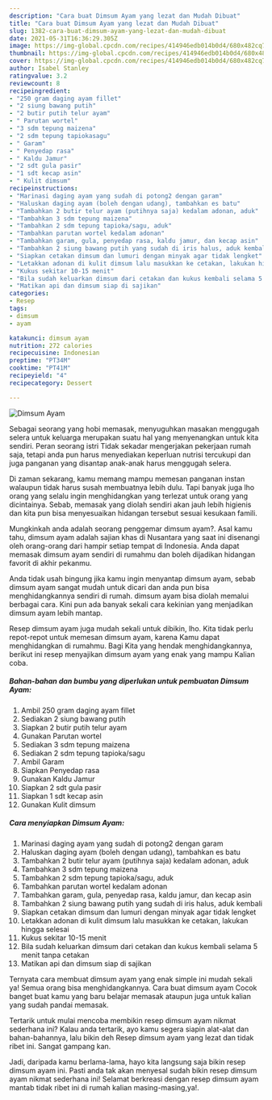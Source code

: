 ```yaml
---
description: "Cara buat Dimsum Ayam yang lezat dan Mudah Dibuat"
title: "Cara buat Dimsum Ayam yang lezat dan Mudah Dibuat"
slug: 1382-cara-buat-dimsum-ayam-yang-lezat-dan-mudah-dibuat
date: 2021-05-31T16:36:29.305Z
image: https://img-global.cpcdn.com/recipes/414946edb014b0d4/680x482cq70/dimsum-ayam-foto-resep-utama.jpg
thumbnail: https://img-global.cpcdn.com/recipes/414946edb014b0d4/680x482cq70/dimsum-ayam-foto-resep-utama.jpg
cover: https://img-global.cpcdn.com/recipes/414946edb014b0d4/680x482cq70/dimsum-ayam-foto-resep-utama.jpg
author: Isabel Stanley
ratingvalue: 3.2
reviewcount: 8
recipeingredient:
- "250 gram daging ayam fillet"
- "2 siung bawang putih"
- "2 butir putih telur ayam"
- " Parutan wortel"
- "3 sdm tepung maizena"
- "2 sdm tepung tapiokasagu"
- " Garam"
- " Penyedap rasa"
- " Kaldu Jamur"
- "2 sdt gula pasir"
- "1 sdt kecap asin"
- " Kulit dimsum"
recipeinstructions:
- "Marinasi daging ayam yang sudah di potong2 dengan garam"
- "Haluskan daging ayam (boleh dengan udang), tambahkan es batu"
- "Tambahkan 2 butir telur ayam (putihnya saja) kedalam adonan, aduk"
- "Tambahkan 3 sdm tepung maizena"
- "Tambahkan 2 sdm tepung tapioka/sagu, aduk"
- "Tambahkan parutan wortel kedalam adonan"
- "Tambahkan garam, gula, penyedap rasa, kaldu jamur, dan kecap asin"
- "Tambahkan 2 siung bawang putih yang sudah di iris halus, aduk kembali"
- "Siapkan cetakan dimsum dan lumuri dengan minyak agar tidak lengket"
- "Letakkan adonan di kulit dimsum lalu masukkan ke cetakan, lakukan hingga selesai"
- "Kukus sekitar 10-15 menit"
- "Bila sudah keluarkan dimsum dari cetakan dan kukus kembali selama 5 menit tanpa cetakan"
- "Matikan api dan dimsum siap di sajikan"
categories:
- Resep
tags:
- dimsum
- ayam

katakunci: dimsum ayam 
nutrition: 272 calories
recipecuisine: Indonesian
preptime: "PT34M"
cooktime: "PT41M"
recipeyield: "4"
recipecategory: Dessert

---
```



![Dimsum Ayam](https://img-global.cpcdn.com/recipes/414946edb014b0d4/680x482cq70/dimsum-ayam-foto-resep-utama.jpg)

Sebagai seorang yang hobi memasak, menyuguhkan masakan menggugah selera untuk keluarga merupakan suatu hal yang menyenangkan untuk kita sendiri. Peran seorang istri Tidak sekadar mengerjakan pekerjaan rumah saja, tetapi anda pun harus menyediakan keperluan nutrisi tercukupi dan juga panganan yang disantap anak-anak harus menggugah selera.

Di zaman  sekarang, kamu memang mampu memesan panganan instan walaupun tidak harus susah membuatnya lebih dulu. Tapi banyak juga lho orang yang selalu ingin menghidangkan yang terlezat untuk orang yang dicintainya. Sebab, memasak yang diolah sendiri akan jauh lebih higienis dan kita pun bisa menyesuaikan hidangan tersebut sesuai kesukaan famili. 



Mungkinkah anda adalah seorang penggemar dimsum ayam?. Asal kamu tahu, dimsum ayam adalah sajian khas di Nusantara yang saat ini disenangi oleh orang-orang dari hampir setiap tempat di Indonesia. Anda dapat memasak dimsum ayam sendiri di rumahmu dan boleh dijadikan hidangan favorit di akhir pekanmu.

Anda tidak usah bingung jika kamu ingin menyantap dimsum ayam, sebab dimsum ayam sangat mudah untuk dicari dan anda pun bisa menghidangkannya sendiri di rumah. dimsum ayam bisa diolah memalui berbagai cara. Kini pun ada banyak sekali cara kekinian yang menjadikan dimsum ayam lebih mantap.

Resep dimsum ayam juga mudah sekali untuk dibikin, lho. Kita tidak perlu repot-repot untuk memesan dimsum ayam, karena Kamu dapat menghidangkan di rumahmu. Bagi Kita yang hendak menghidangkannya, berikut ini resep menyajikan dimsum ayam yang enak yang mampu Kalian coba.

<!--inarticleads1-->

##### Bahan-bahan dan bumbu yang diperlukan untuk pembuatan Dimsum Ayam:

1. Ambil 250 gram daging ayam fillet
1. Sediakan 2 siung bawang putih
1. Siapkan 2 butir putih telur ayam
1. Gunakan  Parutan wortel
1. Sediakan 3 sdm tepung maizena
1. Sediakan 2 sdm tepung tapioka/sagu
1. Ambil  Garam
1. Siapkan  Penyedap rasa
1. Gunakan  Kaldu Jamur
1. Siapkan 2 sdt gula pasir
1. Siapkan 1 sdt kecap asin
1. Gunakan  Kulit dimsum




<!--inarticleads2-->

##### Cara menyiapkan Dimsum Ayam:

1. Marinasi daging ayam yang sudah di potong2 dengan garam
1. Haluskan daging ayam (boleh dengan udang), tambahkan es batu
1. Tambahkan 2 butir telur ayam (putihnya saja) kedalam adonan, aduk
1. Tambahkan 3 sdm tepung maizena
1. Tambahkan 2 sdm tepung tapioka/sagu, aduk
1. Tambahkan parutan wortel kedalam adonan
1. Tambahkan garam, gula, penyedap rasa, kaldu jamur, dan kecap asin
1. Tambahkan 2 siung bawang putih yang sudah di iris halus, aduk kembali
1. Siapkan cetakan dimsum dan lumuri dengan minyak agar tidak lengket
1. Letakkan adonan di kulit dimsum lalu masukkan ke cetakan, lakukan hingga selesai
1. Kukus sekitar 10-15 menit
1. Bila sudah keluarkan dimsum dari cetakan dan kukus kembali selama 5 menit tanpa cetakan
1. Matikan api dan dimsum siap di sajikan




Ternyata cara membuat dimsum ayam yang enak simple ini mudah sekali ya! Semua orang bisa menghidangkannya. Cara buat dimsum ayam Cocok banget buat kamu yang baru belajar memasak ataupun juga untuk kalian yang sudah pandai memasak.

Tertarik untuk mulai mencoba membikin resep dimsum ayam nikmat sederhana ini? Kalau anda tertarik, ayo kamu segera siapin alat-alat dan bahan-bahannya, lalu bikin deh Resep dimsum ayam yang lezat dan tidak ribet ini. Sangat gampang kan. 

Jadi, daripada kamu berlama-lama, hayo kita langsung saja bikin resep dimsum ayam ini. Pasti anda tak akan menyesal sudah bikin resep dimsum ayam nikmat sederhana ini! Selamat berkreasi dengan resep dimsum ayam mantab tidak ribet ini di rumah kalian masing-masing,ya!.


